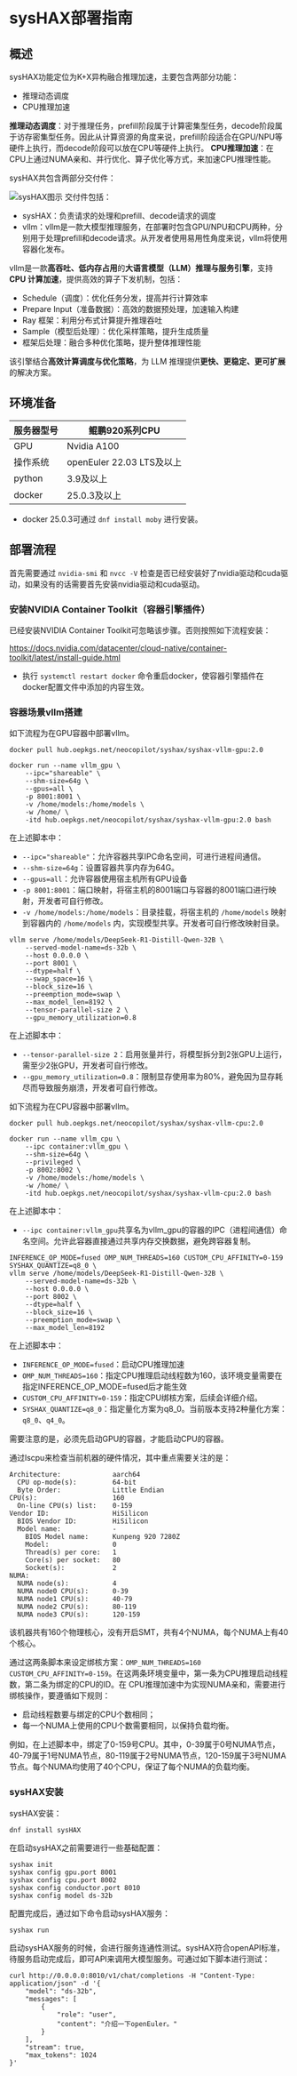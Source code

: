 # sysHAX部署指南

## 概述

sysHAX功能定位为K+X异构融合推理加速，主要包含两部分功能：

- 推理动态调度
- CPU推理加速

**推理动态调度**：对于推理任务，prefill阶段属于计算密集型任务，decode阶段属于访存密集型任务。因此从计算资源的角度来说，prefill阶段适合在GPU/NPU等硬件上执行，而decode阶段可以放在CPU等硬件上执行。
**CPU推理加速**：在CPU上通过NUMA亲和、并行优化、算子优化等方式，来加速CPU推理性能。

sysHAX共包含两部分交付件：

![sysHAX图示](./pictures/sysHAX图示.png "sysHAX图示")
交付件包括：

- sysHAX：负责请求的处理和prefill、decode请求的调度
- vllm：vllm是一款大模型推理服务，在部署时包含GPU/NPU和CPU两种，分别用于处理prefill和decode请求。从开发者使用易用性角度来说，vllm将使用容器化发布。

vllm是一款**高吞吐、低内存占用**的**大语言模型（LLM）推理与服务引擎**，支持**CPU 计算加速**，提供高效的算子下发机制，包括：

- Schedule（调度）：优化任务分发，提高并行计算效率
- Prepare Input（准备数据）：高效的数据预处理，加速输入构建
- Ray 框架：利用分布式计算提升推理吞吐
- Sample（模型后处理）：优化采样策略，提升生成质量
- 框架后处理：融合多种优化策略，提升整体推理性能

该引擎结合**高效计算调度与优化策略**，为 LLM 推理提供**更快、更稳定、更可扩展**的解决方案。

## 环境准备

| 服务器型号  |  鲲鹏920系列CPU                           |
| ---------- | ----------------------------------------- |
| GPU        |  Nvidia A100                              |
| 操作系统    | openEuler 22.03 LTS及以上                 |
| python     | 3.9及以上                                 |
| docker     | 25.0.3及以上                              |

- docker 25.0.3可通过 `dnf install moby` 进行安装。

## 部署流程

首先需要通过 `nvidia-smi` 和 `nvcc -V` 检查是否已经安装好了nvidia驱动和cuda驱动，如果没有的话需要首先安装nvidia驱动和cuda驱动。

### 安装NVIDIA Container Toolkit（容器引擎插件）

已经安装NVIDIA Container Toolkit可忽略该步骤。否则按照如下流程安装：

<https://docs.nvidia.com/datacenter/cloud-native/container-toolkit/latest/install-guide.html>

- 执行 `systemctl restart docker` 命令重启docker，使容器引擎插件在docker配置文件中添加的内容生效。

### 容器场景vllm搭建

如下流程为在GPU容器中部署vllm。

```shell
docker pull hub.oepkgs.net/neocopilot/syshax/syshax-vllm-gpu:2.0

docker run --name vllm_gpu \
    --ipc="shareable" \
    --shm-size=64g \
    --gpus=all \
    -p 8001:8001 \
    -v /home/models:/home/models \
    -w /home/ \
    -itd hub.oepkgs.net/neocopilot/syshax/syshax-vllm-gpu:2.0 bash
```

在上述脚本中：

- `--ipc="shareable"`：允许容器共享IPC命名空间，可进行进程间通信。
- `--shm-size=64g`：设置容器共享内存为64G。
- `--gpus=all`：允许容器使用宿主机所有GPU设备
- `-p 8001:8001`：端口映射，将宿主机的8001端口与容器的8001端口进行映射，开发者可自行修改。
- `-v /home/models:/home/models`：目录挂载，将宿主机的 `/home/models` 映射到容器内的 `/home/models` 内，实现模型共享。开发者可自行修改映射目录。

```shell
vllm serve /home/models/DeepSeek-R1-Distill-Qwen-32B \
    --served-model-name=ds-32b \
    --host 0.0.0.0 \
    --port 8001 \
    --dtype=half \
    --swap_space=16 \
    --block_size=16 \
    --preemption_mode=swap \
    --max_model_len=8192 \
    --tensor-parallel-size 2 \
    --gpu_memory_utilization=0.8
```

在上述脚本中：

- `--tensor-parallel-size 2`：启用张量并行，将模型拆分到2张GPU上运行，需至少2张GPU，开发者可自行修改。
- `--gpu_memory_utilization=0.8`：限制显存使用率为80%，避免因为显存耗尽而导致服务崩溃，开发者可自行修改。

如下流程为在CPU容器中部署vllm。

```shell
docker pull hub.oepkgs.net/neocopilot/syshax/syshax-vllm-cpu:2.0

docker run --name vllm_cpu \
    --ipc container:vllm_gpu \
    --shm-size=64g \
    --privileged \
    -p 8002:8002 \
    -v /home/models:/home/models \
    -w /home/ \
    -itd hub.oepkgs.net/neocopilot/syshax/syshax-vllm-cpu:2.0 bash
```

在上述脚本中：

- `--ipc container:vllm_gpu`共享名为vllm_gpu的容器的IPC（进程间通信）命名空间。允许此容器直接通过共享内存交换数据，避免跨容器复制。

```shell
INFERENCE_OP_MODE=fused OMP_NUM_THREADS=160 CUSTOM_CPU_AFFINITY=0-159 SYSHAX_QUANTIZE=q8_0 \
vllm serve /home/models/DeepSeek-R1-Distill-Qwen-32B \
    --served-model-name=ds-32b \
    --host 0.0.0.0 \
    --port 8002 \
    --dtype=half \
    --block_size=16 \
    --preemption_mode=swap \
    --max_model_len=8192
```

在上述脚本中：

- `INFERENCE_OP_MODE=fused`：启动CPU推理加速
- `OMP_NUM_THREADS=160`：指定CPU推理启动线程数为160，该环境变量需要在指定INFERENCE_OP_MODE=fused后才能生效
- `CUSTOM_CPU_AFFINITY=0-159`：指定CPU绑核方案，后续会详细介绍。
- `SYSHAX_QUANTIZE=q8_0`：指定量化方案为q8_0。当前版本支持2种量化方案：`q8_0`、`q4_0`。

需要注意的是，必须先启动GPU的容器，才能启动CPU的容器。

通过lscpu来检查当前机器的硬件情况，其中重点需要关注的是：

```shell
Architecture:             aarch64
  CPU op-mode(s):         64-bit
  Byte Order:             Little Endian
CPU(s):                   160
  On-line CPU(s) list:    0-159
Vendor ID:                HiSilicon
  BIOS Vendor ID:         HiSilicon
  Model name:             -
    BIOS Model name:      Kunpeng 920 7280Z
    Model:                0
    Thread(s) per core:   1
    Core(s) per socket:   80
    Socket(s):            2
NUMA:
  NUMA node(s):           4
  NUMA node0 CPU(s):      0-39
  NUMA node1 CPU(s):      40-79
  NUMA node2 CPU(s):      80-119
  NUMA node3 CPU(s):      120-159
```

该机器共有160个物理核心，没有开启SMT，共有4个NUMA，每个NUMA上有40个核心。

通过这两条脚本来设定绑核方案：`OMP_NUM_THREADS=160 CUSTOM_CPU_AFFINITY=0-159`。在这两条环境变量中，第一条为CPU推理启动线程数，第二条为绑定的CPU的ID。在 CPU推理加速中为实现NUMA亲和，需要进行绑核操作，要遵循如下规则：

- 启动线程数要与绑定的CPU个数相同；
- 每一个NUMA上使用的CPU个数需要相同，以保持负载均衡。

例如，在上述脚本中，绑定了0-159号CPU。其中，0-39属于0号NUMA节点，40-79属于1号NUMA节点，80-119属于2号NUMA节点，120-159属于3号NUMA节点。每个NUMA均使用了40个CPU，保证了每个NUMA的负载均衡。

### sysHAX安装

sysHAX安装：

```shell
dnf install sysHAX
```

在启动sysHAX之前需要进行一些基础配置：

```shell
syshax init
syshax config gpu.port 8001
syshax config cpu.port 8002
syshax config conductor.port 8010
syshax config model ds-32b
```

配置完成后，通过如下命令启动sysHAX服务：

```shell
syshax run
```

启动sysHAX服务的时候，会进行服务连通性测试。sysHAX符合openAPI标准，待服务启动完成后，即可API来调用大模型服务。可通过如下脚本进行测试：

```shell
curl http://0.0.0.0:8010/v1/chat/completions -H "Content-Type: application/json" -d '{
    "model": "ds-32b",
    "messages": [
        {
            "role": "user",
            "content": "介绍一下openEuler。"
        }
    ],
    "stream": true,
    "max_tokens": 1024
}'
```

